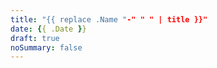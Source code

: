 ```yaml
---
title: "{{ replace .Name "-" " " | title }}"
date: {{ .Date }}
draft: true
noSummary: false
---
```


